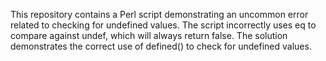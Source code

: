 This repository contains a Perl script demonstrating an uncommon error related to checking for undefined values. The script incorrectly uses eq to compare against undef, which will always return false.  The solution demonstrates the correct use of defined() to check for undefined values.